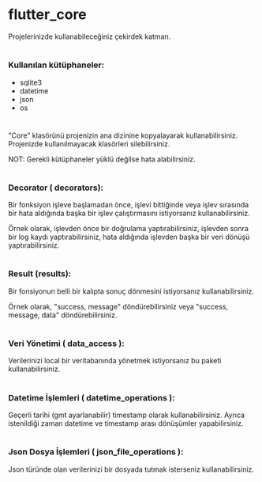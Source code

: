 # flutter_core
Projelerinizde kullanabileceğiniz çekirdek katman.
#
### Kullanılan kütüphaneler:
- sqlite3
- datetime
- json
- os
#
"Core" klasörünü projenizin ana dizinine kopyalayarak kullanabilirsiniz. Projenizde kullanılmayacak klasörleri silebilirsiniz.

NOT: Gerekli kütüphaneler yüklü değilse hata alabilirsiniz.
#
### Decorator ( decorators):
Bir fonksiyon işleve başlamadan önce, işlevi bittiğinde veya işlev sırasında bir hata aldığında başka bir işlev çalıştırmasını istiyorsanız kullanabilirsiniz.

Örnek olarak, işlevden önce bir doğrulama yaptırabilirsiniz, işlevden sonra bir log kaydı yaptırabilirsiniz, hata aldığında işlevden başka bir veri dönüşü yaptırabilirsiniz.
#
### Result (results):
Bir fonsiyonun belli bir kalıpta sonuç dönmesini istiyorsanız kullanabilirsiniz. 

Örnek olarak, "success, message" döndürebilirsiniz veya "success, message, data" döndürebilirsiniz.
#
### Veri Yönetimi ( data_access ):
Verilerinizi local bir veritabanında yönetmek istiyorsanız bu paketi kullanabilirsiniz.
#
### Datetime İşlemleri ( datetime_operations ):
Geçerli tarihi (gmt ayarlanabilir) timestamp olarak kullanabilirsiniz. Ayrıca istenildiği zaman datetime ve timestamp arası dönüşümler yapabilirsiniz.
#
### Json Dosya İşlemleri ( json_file_operations ):
Json türünde olan verilerinizi bir dosyada tutmak isterseniz kullanabilirsiniz.
#



